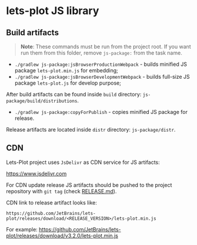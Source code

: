 # lets-plot JS library
                    
## Build artifacts

> **Note**: These commands must be run from the project root.
> If you want run them from this folder, remove `js-package:` from the task name.


 - `./gradlew js-package:jsBrowserProductionWebpack` - builds minified JS package `lets-plot.min.js` for embedding;
 - `./gradlew js-package:jsBrowserDevelopmentWebpack` - builds full-size JS package `lets-plot.js` for develop purpose;

After build artifacts can be found inside `build` directory: `js-package/build/distributions`.

- `./gradlew js-package:copyForPublish` - copies minified JS package for release.
                                   
Release artifacts are located inside `distr` directory: `js-package/distr`.


## CDN

Lets-Plot project uses `JsDelivr` as CDN service for JS artifacts:

https://www.jsdelivr.com

For CDN update release JS artifacts should be pushed to the project repository with `git tag` (check [RELEASE.md](https://github.com/JetBrains/lets-plot/blob/master/RELEASE.md#3-build-and-copy-javascript-artifacts-to-the-publish-directory)).

CDN link to release artifact looks like:

`https://github.com/JetBrains/lets-plot/releases/download/<RELEASE_VERSION>/lets-plot.min.js`

For example: https://github.com/JetBrains/lets-plot/releases/download/v3.2.0/lets-plot.min.js
